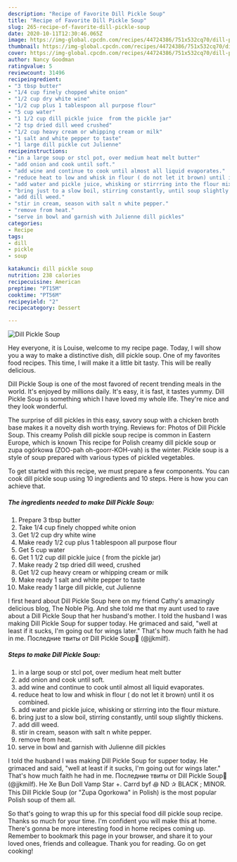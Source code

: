 ```yaml
---
description: "Recipe of Favorite Dill Pickle Soup"
title: "Recipe of Favorite Dill Pickle Soup"
slug: 265-recipe-of-favorite-dill-pickle-soup
date: 2020-10-11T12:30:46.065Z
image: https://img-global.cpcdn.com/recipes/44724386/751x532cq70/dill-pickle-soup-recipe-main-photo.jpg
thumbnail: https://img-global.cpcdn.com/recipes/44724386/751x532cq70/dill-pickle-soup-recipe-main-photo.jpg
cover: https://img-global.cpcdn.com/recipes/44724386/751x532cq70/dill-pickle-soup-recipe-main-photo.jpg
author: Nancy Goodman
ratingvalue: 5
reviewcount: 31496
recipeingredient:
- "3 tbsp butter"
- "1/4 cup finely chopped white onion"
- "1/2 cup dry white wine"
- "1/2 cup plus 1 tablespoon all purpose flour"
- "5 cup water"
- "1 1/2 cup dill pickle juice  from the pickle jar"
- "2 tsp dried dill weed crushed"
- "1/2 cup heavy cream or whipping cream or milk"
- "1 salt and white pepper to taste"
- "1 large dill pickle cut Julienne"
recipeinstructions:
- "in a large soup or stcl pot, over medium heat melt butter"
- "add onion and cook until soft."
- "add wine and continue to cook until almost all liquid evaporates."
- "reduce heat to low and whisk in flour ( do not let it brown) until it os combined."
- "add water and pickle juice, whisking or stirrring into the flour mixture."
- "bring just to a slow boil, stirring constantly, until soup slightly thickens."
- "add dill weed."
- "stir in cream, season with salt n white pepper."
- "remove from heat."
- "serve in bowl and garnish with Julienne dill pickles"
categories:
- Recipe
tags:
- dill
- pickle
- soup

katakunci: dill pickle soup 
nutrition: 238 calories
recipecuisine: American
preptime: "PT15M"
cooktime: "PT56M"
recipeyield: "2"
recipecategory: Dessert

---
```



![Dill Pickle Soup](https://img-global.cpcdn.com/recipes/44724386/751x532cq70/dill-pickle-soup-recipe-main-photo.jpg)

Hey everyone, it is Louise, welcome to my recipe page. Today, I will show you a way to make a distinctive dish, dill pickle soup. One of my favorites food recipes. This time, I will make it a little bit tasty. This will be really delicious.

Dill Pickle Soup is one of the most favored of recent trending meals in the world. It's enjoyed by millions daily. It's easy, it is fast, it tastes yummy. Dill Pickle Soup is something which I have loved my whole life. They're nice and they look wonderful.

The surprise of dill pickles in this easy, savory soup with a chicken broth base makes it a novelty dish worth trying. Reviews for: Photos of Dill Pickle Soup. This creamy Polish dill pickle soup recipe is common in Eastern Europe, which is known This recipe for Polish creamy dill pickle soup or zupa ogórkowa (ZOO-pah oh-goorr-KOH-vah) is the winter. Pickle soup is a style of soup prepared with various types of pickled vegetables.


To get started with this recipe, we must prepare a few components. You can cook dill pickle soup using 10 ingredients and 10 steps. Here is how you can achieve that.

<!--inarticleads1-->

##### The ingredients needed to make Dill Pickle Soup:

1. Prepare 3 tbsp butter
1. Take 1/4 cup finely chopped white onion
1. Get 1/2 cup dry white wine
1. Make ready 1/2 cup plus 1 tablespoon all purpose flour
1. Get 5 cup water
1. Get 1 1/2 cup dill pickle juice ( from the pickle jar)
1. Make ready 2 tsp dried dill weed, crushed
1. Get 1/2 cup heavy cream or whipping cream or milk
1. Make ready 1 salt and white pepper to taste
1. Make ready 1 large dill pickle, cut Julienne


I first heard about Dill Pickle Soup here on my friend Cathy&#39;s amazingly delicious blog, The Noble Pig. And she told me that my aunt used to rave about a Dill Pickle Soup that her husband&#39;s mother. I told the husband I was making Dill Pickle Soup for supper today. He grimaced and said, &#34;well at least if it sucks, I&#39;m going out for wings later.&#34; That&#39;s how much faith he had in me. Последние твиты от Dill Pickle Soup🥒 (@jjkmilf). 

<!--inarticleads2-->

##### Steps to make Dill Pickle Soup:

1. in a large soup or stcl pot, over medium heat melt butter
1. add onion and cook until soft.
1. add wine and continue to cook until almost all liquid evaporates.
1. reduce heat to low and whisk in flour ( do not let it brown) until it os combined.
1. add water and pickle juice, whisking or stirrring into the flour mixture.
1. bring just to a slow boil, stirring constantly, until soup slightly thickens.
1. add dill weed.
1. stir in cream, season with salt n white pepper.
1. remove from heat.
1. serve in bowl and garnish with Julienne dill pickles


I told the husband I was making Dill Pickle Soup for supper today. He grimaced and said, &#34;well at least if it sucks, I&#39;m going out for wings later.&#34; That&#39;s how much faith he had in me. Последние твиты от Dill Pickle Soup🥒 (@jjkmilf). He Xe Bun Doll Vamp Star +. Carrd byf ꩜ ND ✰ BLACK ; MINOR. This Dill Pickle Soup (or &#34;Zupa Ogorkowa&#34; in Polish) is the most popular Polish soup of them all. 

So that's going to wrap this up for this special food dill pickle soup recipe. Thanks so much for your time. I'm confident you will make this at home. There's gonna be more interesting food in home recipes coming up. Remember to bookmark this page in your browser, and share it to your loved ones, friends and colleague. Thank you for reading. Go on get cooking!
